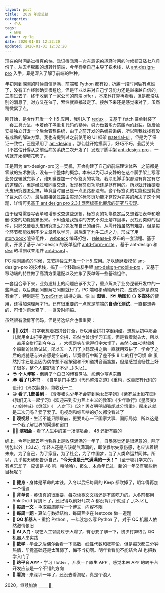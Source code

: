 ```yaml
---
layout: post
title:  2019 年度总结
categories:
  - 个人
tags:
  - 随笔
author: zpr1g
date: 2020-01-01 12:32:20
updated: 2020-01-01 12:32:20
---
```


现在的时间是过得真的快，我记得我第一次有意识的琢磨时间的时候都已经七八月份了。从去年膨胀的想转行前端，今年有幸自己主导了技术栈，从 [ant-design-pro](https://github.com/ant-design/ant-design-pro) 入手，算是深入了解了前端的种种。

<!-- more -->

年初刚到深圳的时候自信满满，前端和 Python 都有投，折腾一段时间后有点慌了，没有工作经验确实很尴尬，但是毕业以来对自己学习能力还是越来越自信的。三周过去了，终于收到了一家公司的前端 offer ，本来也打算再看看，但是都没啥别的消息了，对方又在催了，索性就直接敲定了。接触下来还是感觉来对了，虽然稍微累了点。

刚开始，是合作开发一个 H5 应用，我引入了 [redux](https://github.com/reduxjs/redux) ，又基于 fetch 简单封装了一套工具方法，本着绝不写重复代码的精神，努力做着能力范围内的封装。随后被安排独立开发一个后台管理系统，由于之前开发的系统被诟病，所以叫我找找有没有成熟的解决方案。我也有提到过之前使用的 UI 框架 [material-ui](https://github.com/mui-org/material-ui) ，但是为了保证一致性，还是采用了 [ant-design](https://github.com/ant-design/ant-design) 。那么就开始摸索了，好巧不巧，最后关头（不然估计得从之前诟病的系统二次开发了）发现了脚手架 [ant-design-pro](https://github.com/ant-design/ant-design-pro) ，一切就开始柳暗花明了。

正是因为 ant-design-pro 这一契机，开始构建了自己的前端理论体系，之前都是零散的技术拼装，没有一个整体的概念。本来以为可以安静的在这个脚手架上写写业务逻辑就完事了，谁知道要加一个标签页的功能，我寻思脚手架都没有肯定有它的道理的，但是经过和同事交流，发现标签页功能还是挺有用的。所以就开始硬着头皮研究要怎么搞，毕竟当时自己是一点思路都没有。这个标签页的功能也是耗费了巨大的心力，最后直接通过路由实现的标签页功能才算较为完美的解决了这个问题，详情可见[基于 ant design pro 2.3.1 页面标签化展示的研究与实现](/2019/07/06/2019-07-06-ant-design-pro-tabs-page-by-route/)。

由于经常需要写表单和增删改查这些逻辑，标签页的功能稳定后又想着把表单和增删改查的功能抽象出来。不知道是我搜索的方式不对还是咋回事，没找到类似的组件，只好又硬着头皮研究怎么打包发布自己的组件，从零开始虽然有难度，但是每个环节都能找到不少文章可以学习，最后废了九牛二虎之力，形成了用 [storybook](https://github.com/storybookjs/storybook) 渲染组件， [webpack](https://github.com/webpack/webpack) 编译打包， [release-it](https://github.com/release-it/release-it) 发布的一套流程。基于此，开发了基于 ant-design 的表单组件 [antd-form-mate](https://github.com/zpr1g/antd-form-mate) ，基于 ant-design 和 [dva](https://github.com/dvajs/dva) 的增删改查组件 [antd-curd](https://github.com/zpr1g/antd-curd) 。

PC 端刚熟练的时候，又安排独立开发一个 H5 应用。所以琢磨着模仿 ant-design-pro 的技术栈，搞了一个移动端脚手架 [ant-deisgn-mobile-pro](https://github.com/zpr1g/ant-design-mobile-pro) ，又基于移动端的特性做了高清方案适配以及抽象了表单等一些基础组件。

一套组合拳下来，业务逻辑上的问题应该不大了，重点解决了业务逻辑开发中的一些痛点，以后遇到问题解决问题就行了。PC 端和移动端两开花，应该也算是游刃有余了，特别是在 [TypeScript](https://github.com/microsoft/TypeScript) 加持之后。像 📊 **图表**、 🗺️ **地图**和 📺 **多媒体**的使用，还得加深理解才行。还有很重要的一点就是前端的**自动化测试**，一直都想弄的，可惜时间太紧了，一直没时间搞。

虽然很有激情写代码，但是劳逸结合也很重要：

* 👨‍💻 **双拼** - 打字老想着把拼音打全，所以用全拼打字很纠结。想想从初中那会儿就用金山打字通学习了全拼，虽然也曾想学习五笔，但是看着就头大，所以一直用全拼打到今年五一。大概是实在觉得打字太慢了，突然心血来潮想换一个船新的体验试试，所以五一入门了小鹤双拼之后一直就用双拼了，学会了之后的成就感与兴奋感是空前的，毕竟强行中断了差不多 8 年的打字习惯 😆 虽然打字还是会因为偶尔想不起按键和不知道拼音而尴尬，但是感觉流畅性上好了很多，整个人都舒服了不少 \_(:3J∠)\_
* 😎 **个人博客** - 倒腾了个自己的博客网站，能偶尔写点东西
* 🎓 **看了几本书** - 《自学是门手艺》《代码整洁之道》《重构，改善既有代码的设计》《码农翻身》，能收获一二
* 😀 **看了几部番剧** - 《青春猪头少年不会梦到兔女郎学姐》《紫罗兰永恒花园》《我们无法一起学习》《欢迎来到实力至上主义的教室》《少年歌行》《星辰变》《刀剑神域》《灵笼》《一人之下》《这个勇者明明超强却过分慎重》，原来这就是二次元吗？爱了爱了。电视剧和综艺啥的好久都没看过了
* 👀 **观视频** - 生活不能只顾眼前，更要关心一下国家大事、国际局势，所以这是一个我了解世界的渠道和窗口
* 💃🏼 **演唱会** - 看了人生中的第一场演唱会， 48 还挺有趣的

综上，今年比起去年也称得上是收获满满的一年了，自我感觉还是很满意的，除了钱包以外 \_(:3J∠)\_ 年轻人还是应该朝气满满的，即使偶尔失意伤感，也应该着眼未来，为了自己，为了家庭，为了社会，为了中国梦，为了人类命运共同体。所以，几乎每天我都告诉自己，**“今天也是元气满满的一天！”**（至于哪儿学来的，有点忘却了，应该是 48 吧，哈哈哈），那么，本命年已过，新的一年又有哪些新目标呢？

* 🏃‍ **健身** - 身体是革命的本钱。入冬以后把每周的 Keep 都砍掉了，明年得再加一个慢跑
* 🧾 **背单词** - 英语真的很重要，每次读英文文档还是有些吃力的。入冬前都用 AnkiDroid 背到 E 了，还记得以前好几次 A 都没背几个就没了 \_(:3J∠)\_
* 📝 **每周一文** - 争取每周能写一个博文，内容不限
* 🔨 **每周一题** - 算法与数据结构，每周至少在 leetcode 做一道题
* 🤖 **QQ 机器人** - 重拾 Python ，一年没怎么写 Python 了，对于 QQ 机器人依然激情依旧
* 🧠 **AI 入门** - 现在人工智能过于火爆了，有必要了解一下，初步打算结合 QQ 机器人来实践
* 📐 **数学** - 毕业之后偶尔会看一下高数、线性代数和概率论，但是每次都三分钟热情，毕竟基础还是太薄弱了，悔不当初啊。明年看看能不能结合 AI 也把数学入门了
* 💎 **跨平台 APP** - 学习 Flutter ，开发一个原生 APP ，感觉未来 APP 的跨平台开发应该是一个不错的方向
* 🌊 **看海** - 来深圳一年了，还没去看海呢，真是个浪人

2020，继续加油 \_\_\_\_\_🏃\_
